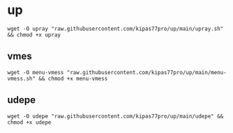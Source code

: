 # up

````
wget -O upray "raw.githubusercontent.com/kipas77pro/up/main/upray.sh" && chmod +x upray
````
## vmes
````
wget -O menu-vmess "raw.githubusercontent.com/kipas77pro/up/main/menu-vmess.sh" && chmod +x menu-vmess
````

## udepe

````
wget -O udepe "raw.githubusercontent.com/kipas77pro/up/main/udepe" && chmod +x udepe
````

